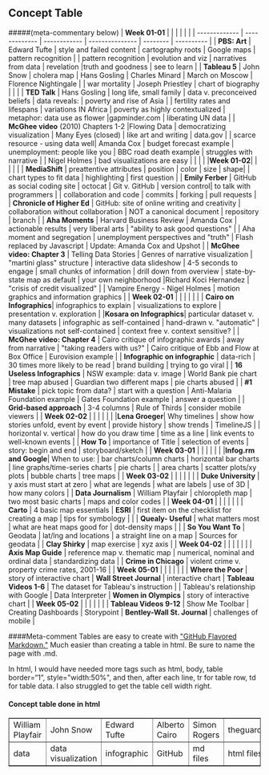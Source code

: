 ## Concept Table
#####(meta-commentary below) 
| **Week 01-01** | | |  |  | |
| ------------- | ------------- | ------------ | --------------- | -------- | ---------- |
| **PBS: Art** | Edward Tufte | style and failed content | cartography roots | Google maps | pattern recognition |
| pattern recognition | evolution and viz | narratives from data | revelation |truth and goodness | see to learn | 
| **Tableau 5** | John Snow | cholera map | Hans Gosling | Charles Minard | March on Moscow | Florence Nightingale |
| war mortality | Joseph Priestley | chart of biography | | |
| **TED Talk** | Hans Gosling | long life, small family | data v. preconceived beliefs | data reveals: | poverty and rise of Asia |
| fertility rates and lifespans | variations IN Africa | poverty as highly contextualized | metaphor: data use as flower |gapminder.com | liberating UN data |
| **McGhee video** (2010) Chapters 1-2 |Flowing Data | democratizing visualization | Many Eyes (closed) | like art and writing | data.gov |
| scarce resource - using data well| Amanda Cox | budget forecast example | unemployment: people like you | BBC road death example | struggles with narrative |
| Nigel Holmes | bad visualizations are easy | | | |
|**Week 01-02**| | | | |
| **MediaShift** | preattentive attributes | position | color | size | shape|
| chart types to fit data | highlighting | first question |
| **Emily Ferber** | GitHub as social coding site | octocat | Git v. GitHub | version control| to talk with programmers |
| collaboration and code | commits | forking | pull requests |
| **Chronicle of Higher Ed** | GitHub: site of online writing and creativity | collaboration without collaboration | NOT a canonical document | repository | branch |
| **Aha Moments** | Harvard Business Review | Amanda Cox | actionable results | very liberal arts | "ability to ask good questions" |
| Aha moment and segregation | unemployment perspectives and "truth" | Flash replaced by Javascript | Update: Amanda Cox and Upshot |
| **McGhee video: Chapter 3** | Telling Data Stories | Genres of narrative visualization | "martini glass" structure | interactive data slideshow | 4-5 seconds to engage 
| small chunks of information | drill down from overview | state-by-state map as default | your own neighborhood |Richard Koci Hernandez | "crisis of credit visualized" |
| Vampire Energy - Nigel Holmes | motion graphics and information graphics |
| **Week 02-01** | | |  |  | |
| **Cairo on Infographics**| infographics to explain | visualizations to explore | presentation v. exploration |
|**Kosara on Infographics**| particular dataset v. many datasets | infographic as self-contained | hand-drawn v. "automatic" | visualizations not self-contained | context free v. context sensitive? |
| **McGhee video: Chapter 4** | Cairo critique of infographic awards | away from narrative | "taking readers with us?" | Cairo critique of Ebb and Flow at Box Office | Eurovision example |
| **Infographic on infographic** | data-rich | 30 times more likely to be read | brand building | trying to go viral |
| **16 Useless Infographics** | NSW example: data v. image | World Bank pie chart | tree map abused | Guardian two different maps | pie charts abused |
| **#1 Mistake** | pick topic from data? | start with a question | Anti-Malaria Foundation example | Gates Foundation example | answer a question |
| **Grid-based approach** | 3-4 columns | Rule of Thirds | consider mobile viewers |
| **Week 02-02** | | |  |  | |
|**Lena Groeger**| Why timelines | show how stories unfold, event by event | provide history | show trends | TimelineJS |
| horizontal v. vertical | how do you draw time | time as a line | link events to well-known events |
| **How To** | importance of Title | selection of events | story: begin and end | storyboard/sketch |
| **Week 03-01** | | |  |  | |
|**Infog.rm and Google**| When to use: | bar charts/column charts | horizontal bar charts | line graphs/time-series charts | pie charts |
| area charts | scatter plots/xy plots | bubble charts | tree maps |
| **Week 03-02** | | |  |  | |
| **Duke University** | y axis must start at zero | what are legends | what are labels | use of 3D | how many colors |
| **Data Journalism** | William Playfair | chloropleth map | two most basic charts | maps and color codes |
| **Week 04-01** | | |  |  | |
| **Carto** | 4 basic map essentials | **ESRI** | first item on the checklist for creating a map | tips for symbology | |
| **Quealy- Useful** | what matters most | what are heat maps good for | dot-density maps | |
| **So You Want To** | Geodata | lat/lng and locations | a straight line on a map | Sources for geodata |
| **Clay Shirky** | map exercise | xyz axis | 
| **Week 04-02** | | |  |  | |
| **Axis Map Guide** | reference map v. thematic map | numerical, nominal and ordinal data | standardizing data | 
| **Crime in Chicago** | violent crime v. property crime rates, 2001-16 |
| **Week 05-01** | | |  |  | |
| **Where the Poor** | story of interactive chart | **Wall Street Journal** | interactive chart | **Tableau Videos 1-6** | The dataset for Tableau's instruction |
| Tableau's relationship with Google | Data Interpreter | **Women in Olympics** | story of interactive chart |
| **Week 05-02** | | |  |  | |
| **Tableau Videos 9-12** | Show Me Toolbar | Creating Dashboards | Storypoint  | **Bentley-Wall St. Journal** | challenges of mobile |


####Meta-comment
Tables are easy to create with ["GitHub Flavored Markdown."](https://help.github.com/articles/github-flavored-markdown/)
Much easier than creating a table in html. Be sure to name the page with .md. 

In html, I would have needed more tags such as html, body, table border=“1”, style="width:50%", and then, after each line, tr for table row, td for table data. I also struggled to get the table cell width right.

<html>
<body>

<h4>Concept table done in html</h4>

<table border=“1”>
  <tr>
    <td>William Playfair</td>
    <td>John Snow</td>		
    <td>Edward Tufte</td>
    <td>Alberto Cairo</td>
    <td>Simon Rogers</td>		
    <td>theguardian.com/data</td>
    <td>KnowMore</td>
  </tr>
  <tr>
  <td>data</td>
  <td>data visualization</td>
  <td>infographic</td>
  <td>GitHub</td>
  <td>md files</td>
  <td>html files</td>
  <td>pull request</td>
  </tr>
  </table>

</body>
</html>
